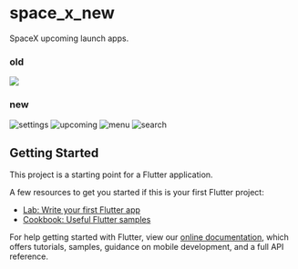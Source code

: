 # space_x_new

SpaceX upcoming launch apps. 

### old
![](https://media.giphy.com/media/kcNnRXrILePiCLaBaM/giphy.gif)


### new
![settings](https://media.giphy.com/media/H35lVhzB8wOHIsp7oG/giphy.gif)
![upcoming](https://media.giphy.com/media/QUKw3U3fg1VAYnTEhK/giphy.gif)
![menu](https://media.giphy.com/media/YNypCoifxzjHd0xYMO/giphy.gif)
![search](https://media.giphy.com/media/RfSywMgPqlB5WggnRR/giphy.gif)



## Getting Started

This project is a starting point for a Flutter application.

A few resources to get you started if this is your first Flutter project:

- [Lab: Write your first Flutter app](https://flutter.io/docs/get-started/codelab)
- [Cookbook: Useful Flutter samples](https://flutter.io/docs/cookbook)

For help getting started with Flutter, view our 
[online documentation](https://flutter.io/docs), which offers tutorials, 
samples, guidance on mobile development, and a full API reference.
